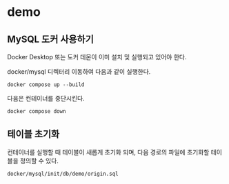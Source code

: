 # demo

## MySQL 도커 사용하기

Docker Desktop 또는 도커 데몬이 이미 설치 및 실행되고 있어야 한다.

docker/mysql 디렉터리 이동하여 다음과 같이 실행한다.

```shell
docker compose up --build
```

다음은 컨테이너를 중단시킨다.

```shell
docker compose down
```

## 테이블 초기화

컨테이너를 실행할 때 테이블이 새롭게 초기화 되며, 다음 경로의 파일에 초기화할 테이블을 정의할 수 있다.

```
docker/mysql/init/db/demo/origin.sql
```
